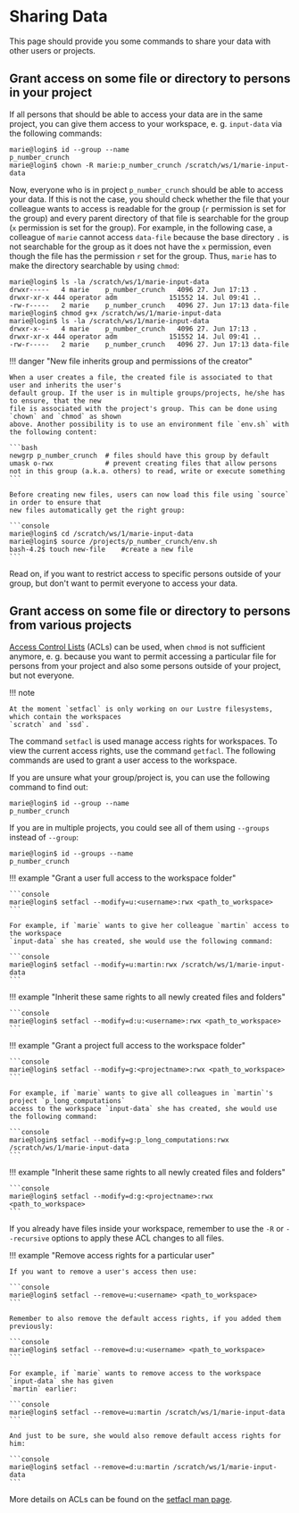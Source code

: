 # Sharing Data

This page should provide you some commands to share your data with other users or projects.

## Grant access on some file or directory to persons in your project

If all persons that should be able to access your data are in the same project, you can give them
access to your workspace, e. g. `input-data` via the following commands:

```console
marie@login$ id --group --name
p_number_crunch
marie@login$ chown -R marie:p_number_crunch /scratch/ws/1/marie-input-data
```

Now, everyone who is in project `p_number_crunch` should be able to access your data. If this is not
the case, you should check whether the file that your colleague wants to access is readable for the
group (`r` permission is set for the group) and every parent directory of that file is searchable
for the group (`x` permission is set for the group). For example, in the following case, a colleague
of `marie` cannot access `data-file` because the base directory `.` is not searchable for the group
as it does not have the `x` permission, even though the file has the permission `r` set for the
group. Thus, `marie` has to make the directory searchable by using `chmod`:

```console
marie@login$ ls -la /scratch/ws/1/marie-input-data
drwxr-----   4 marie    p_number_crunch   4096 27. Jun 17:13 .
drwxr-xr-x 444 operator adm             151552 14. Jul 09:41 ..
-rw-r-----   2 marie    p_number_crunch   4096 27. Jun 17:13 data-file
marie@login$ chmod g+x /scratch/ws/1/marie-input-data
marie@login$ ls -la /scratch/ws/1/marie-input-data
drwxr-x---   4 marie    p_number_crunch   4096 27. Jun 17:13 .
drwxr-xr-x 444 operator adm             151552 14. Jul 09:41 ..
-rw-r-----   2 marie    p_number_crunch   4096 27. Jun 17:13 data-file
```

!!! danger "New file inherits group and permissions of the creator"

    When a user creates a file, the created file is associated to that user and inherits the user's
    default group. If the user is in multiple groups/projects, he/she has to ensure, that the new
    file is associated with the project's group. This can be done using `chown` and `chmod` as shown
    above. Another possibility is to use an environment file `env.sh` with the following content:

    ```bash
    newgrp p_number_crunch  # files should have this group by default
    umask o-rwx             # prevent creating files that allow persons not in this group (a.k.a. others) to read, write or execute something
    ```

    Before creating new files, users can now load this file using `source` in order to ensure that
    new files automatically get the right group:

    ```console
    marie@login$ cd /scratch/ws/1/marie-input-data
    marie@login$ source /projects/p_number_crunch/env.sh
    bash-4.2$ touch new-file    #create a new file
    ```

Read on, if you want to restrict access to specific persons outside of your group, but don't want to
permit everyone to access your data.

## Grant access on some file or directory to persons from various projects

[Access Control Lists](https://en.wikipedia.org/wiki/Access-control_list) (ACLs) can be used, when
`chmod` is not sufficient anymore, e. g. because you want to permit accessing a particular file for
persons from your project and also some persons outside of your project, but not everyone.

!!! note

    At the moment `setfacl` is only working on our Lustre filesystems, which contain the workspaces
    `scratch` and `ssd`.

The command `setfacl` is used manage access rights for workspaces. To view the current access
rights, use the command `getfacl`. The following commands are used to grant a user access to the
workspace.

If you are unsure what your group/project is, you can use the following command to find out:

```console
marie@login$ id --group --name
p_number_crunch
```

If you are in multiple projects, you could see all of them using `--groups` instead of `--group`:

```console
marie@login$ id --groups --name
p_number_crunch
```

!!! example "Grant a user full access to the workspace folder"

    ```console
    marie@login$ setfacl --modify=u:<username>:rwx <path_to_workspace>
    ```

    For example, if `marie` wants to give her colleague `martin` access to the workspace
    `input-data` she has created, she would use the following command:

    ```console
    marie@login$ setfacl --modify=u:martin:rwx /scratch/ws/1/marie-input-data
    ```

!!! example "Inherit these same rights to all newly created files and folders"

    ```console
    marie@login$ setfacl --modify=d:u:<username>:rwx <path_to_workspace>
    ```

!!! example "Grant a project full access to the workspace folder"

    ```console
    marie@login$ setfacl --modify=g:<projectname>:rwx <path_to_workspace>
    ```

    For example, if `marie` wants to give all colleagues in `martin`'s project `p_long_computations`
    access to the workspace `input-data` she has created, she would use the following command:

    ```console
    marie@login$ setfacl --modify=g:p_long_computations:rwx /scratch/ws/1/marie-input-data
    ```

!!! example "Inherit these same rights to all newly created files and folders"

    ```console
    marie@login$ setfacl --modify=d:g:<projectname>:rwx <path_to_workspace>
    ```

If you already have files inside your workspace, remember to use the `-R` or `--recursive` options
to apply these ACL changes to all files.

!!! example "Remove access rights for a particular user"

    If you want to remove a user's access then use:

    ```console
    marie@login$ setfacl --remove=u:<username> <path_to_workspace>
    ```

    Remember to also remove the default access rights, if you added them previously:

    ```console
    marie@login$ setfacl --remove=d:u:<username> <path_to_workspace>
    ```

    For example, if `marie` wants to remove access to the workspace `input-data` she has given
    `martin` earlier:

    ```console
    marie@login$ setfacl --remove=u:martin /scratch/ws/1/marie-input-data
    ```

    And just to be sure, she would also remove default access rights for him:

    ```console
    marie@login$ setfacl --remove=d:u:martin /scratch/ws/1/marie-input-data
    ```

More details on ACLs can be found on the [setfacl man page](https://man.archlinux.org/man/setfacl.1).
